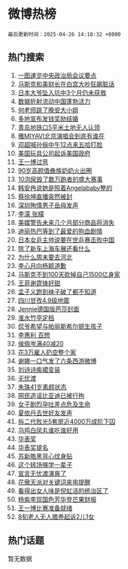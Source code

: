 # 微博热榜

`最后更新时间：2025-04-26 14:18:32 +0800`

## 热门搜索

1. [一图速览中央政治局会议要点](https://m.weibo.cn/search?containerid=100103type%3D1%26t%3D10%26q%3D%23%E4%B8%80%E5%9B%BE%E9%80%9F%E8%A7%88%E4%B8%AD%E5%A4%AE%E6%94%BF%E6%B2%BB%E5%B1%80%E4%BC%9A%E8%AE%AE%E8%A6%81%E7%82%B9%23&stream_entry_id=51&isnewpage=1&extparam=seat%3D1%26c_type%3D51%26q%3D%2523%25E4%25B8%2580%25E5%259B%25BE%25E9%2580%259F%25E8%25A7%2588%25E4%25B8%25AD%25E5%25A4%25AE%25E6%2594%25BF%25E6%25B2%25BB%25E5%25B1%2580%25E4%25BC%259A%25E8%25AE%25AE%25E8%25A6%2581%25E7%2582%25B9%2523%26cate%3D10103%26filter_type%3Drealtimehot%26pos%3D0%26dgr%3D0%26stream_entry_id%3D51%26display_time%3D1745648311%26pre_seqid%3D17456483113540412951201)
1. [马斯克和美财长在白宫大吵狂飙脏话](https://m.weibo.cn/search?containerid=100103type%3D1%26t%3D10%26q%3D%23%E9%A9%AC%E6%96%AF%E5%85%8B%E5%92%8C%E7%BE%8E%E8%B4%A2%E9%95%BF%E5%9C%A8%E7%99%BD%E5%AE%AB%E5%A4%A7%E5%90%B5%E7%8B%82%E9%A3%99%E8%84%8F%E8%AF%9D%23&stream_entry_id=31&isnewpage=1&extparam=seat%3D1%26c_type%3D31%26cate%3D5001%26flag%3D1%26pos%3D0%26stream_entry_id%3D31%26lcate%3D5001%26filter_type%3Drealtimehot%26band_rank%3D1%26q%3D%2523%25E9%25A9%25AC%25E6%2596%25AF%25E5%2585%258B%25E5%2592%258C%25E7%25BE%258E%25E8%25B4%25A2%25E9%2595%25BF%25E5%259C%25A8%25E7%2599%25BD%25E5%25AE%25AB%25E5%25A4%25A7%25E5%2590%25B5%25E7%258B%2582%25E9%25A3%2599%25E8%2584%258F%25E8%25AF%259D%2523%26dgr%3D0%26realpos%3D1%26display_time%3D1745648311%26pre_seqid%3D17456483113540412951201)
1. [日本大爷坠入坑中3个月仍未获救](https://m.weibo.cn/search?containerid=100103type%3D1%26t%3D10%26q%3D%23%E6%97%A5%E6%9C%AC%E5%A4%A7%E7%88%B7%E5%9D%A0%E5%85%A5%E5%9D%91%E4%B8%AD3%E4%B8%AA%E6%9C%88%E4%BB%8D%E6%9C%AA%E8%8E%B7%E6%95%91%23&stream_entry_id=31&isnewpage=1&extparam=seat%3D1%26c_type%3D31%26cate%3D5001%26flag%3D0%26pos%3D1%26stream_entry_id%3D31%26lcate%3D5001%26filter_type%3Drealtimehot%26band_rank%3D2%26q%3D%2523%25E6%2597%25A5%25E6%259C%25AC%25E5%25A4%25A7%25E7%2588%25B7%25E5%259D%25A0%25E5%2585%25A5%25E5%259D%2591%25E4%25B8%25AD3%25E4%25B8%25AA%25E6%259C%2588%25E4%25BB%258D%25E6%259C%25AA%25E8%258E%25B7%25E6%2595%2591%2523%26dgr%3D0%26realpos%3D2%26display_time%3D1745648311%26pre_seqid%3D17456483113540412951201)
1. [数据折射流动中国蓬勃活力](https://m.weibo.cn/search?containerid=100103type%3D1%26t%3D10%26q%3D%23%E6%95%B0%E6%8D%AE%E6%8A%98%E5%B0%84%E6%B5%81%E5%8A%A8%E4%B8%AD%E5%9B%BD%E8%93%AC%E5%8B%83%E6%B4%BB%E5%8A%9B%23&stream_entry_id=31&isnewpage=1&extparam=seat%3D1%26c_type%3D31%26cate%3D5001%26flag%3D0%26pos%3D2%26stream_entry_id%3D31%26lcate%3D5001%26filter_type%3Drealtimehot%26band_rank%3D3%26q%3D%2523%25E6%2595%25B0%25E6%258D%25AE%25E6%258A%2598%25E5%25B0%2584%25E6%25B5%2581%25E5%258A%25A8%25E4%25B8%25AD%25E5%259B%25BD%25E8%2593%25AC%25E5%258B%2583%25E6%25B4%25BB%25E5%258A%259B%2523%26dgr%3D0%26realpos%3D3%26display_time%3D1745648311%26pre_seqid%3D17456483113540412951201)
1. [何老师跳了晚安大小姐](https://m.weibo.cn/search?containerid=100103type%3D1%26t%3D10%26q%3D%E4%BD%95%E8%80%81%E5%B8%88%E8%B7%B3%E4%BA%86%E6%99%9A%E5%AE%89%E5%A4%A7%E5%B0%8F%E5%A7%90&stream_entry_id=31&isnewpage=1&extparam=seat%3D1%26c_type%3D31%26cate%3D5001%26flag%3D1%26pos%3D3%26stream_entry_id%3D31%26lcate%3D5001%26filter_type%3Drealtimehot%26band_rank%3D4%26q%3D%25E4%25BD%2595%25E8%2580%2581%25E5%25B8%2588%25E8%25B7%25B3%25E4%25BA%2586%25E6%2599%259A%25E5%25AE%2589%25E5%25A4%25A7%25E5%25B0%258F%25E5%25A7%2590%26dgr%3D0%26realpos%3D4%26display_time%3D1745648311%26pre_seqid%3D17456483113540412951201)
1. [多地宣布发钱奖励结婚](https://m.weibo.cn/search?containerid=100103type%3D1%26t%3D10%26q%3D%23%E5%A4%9A%E5%9C%B0%E5%AE%A3%E5%B8%83%E5%8F%91%E9%92%B1%E5%A5%96%E5%8A%B1%E7%BB%93%E5%A9%9A%23&stream_entry_id=31&isnewpage=1&extparam=seat%3D1%26c_type%3D31%26cate%3D5001%26flag%3D0%26pos%3D4%26stream_entry_id%3D31%26lcate%3D5001%26filter_type%3Drealtimehot%26band_rank%3D5%26q%3D%2523%25E5%25A4%259A%25E5%259C%25B0%25E5%25AE%25A3%25E5%25B8%2583%25E5%258F%2591%25E9%2592%25B1%25E5%25A5%2596%25E5%258A%25B1%25E7%25BB%2593%25E5%25A9%259A%2523%26dgr%3D0%26realpos%3D5%26display_time%3D1745648311%26pre_seqid%3D17456483113540412951201)
1. [青岛地铁口5平米土地无人认领](https://m.weibo.cn/search?containerid=100103type%3D1%26t%3D10%26q%3D%23%E9%9D%92%E5%B2%9B%E5%9C%B0%E9%93%81%E5%8F%A35%E5%B9%B3%E7%B1%B3%E5%9C%9F%E5%9C%B0%E6%97%A0%E4%BA%BA%E8%AE%A4%E9%A2%86%23&stream_entry_id=31&isnewpage=1&extparam=seat%3D1%26c_type%3D31%26cate%3D5001%26flag%3D1%26pos%3D5%26stream_entry_id%3D31%26lcate%3D5001%26filter_type%3Drealtimehot%26band_rank%3D6%26q%3D%2523%25E9%259D%2592%25E5%25B2%259B%25E5%259C%25B0%25E9%2593%2581%25E5%258F%25A35%25E5%25B9%25B3%25E7%25B1%25B3%25E5%259C%259F%25E5%259C%25B0%25E6%2597%25A0%25E4%25BA%25BA%25E8%25AE%25A4%25E9%25A2%2586%2523%26dgr%3D0%26realpos%3D6%26display_time%3D1745648311%26pre_seqid%3D17456483113540412951201)
1. [雅MIYAVI北京演唱会到底有谁在](https://m.weibo.cn/search?containerid=100103type%3D1%26t%3D10%26q%3D%23%E9%9B%85MIYAVI%E5%8C%97%E4%BA%AC%E6%BC%94%E5%94%B1%E4%BC%9A%E5%88%B0%E5%BA%95%E6%9C%89%E8%B0%81%E5%9C%A8%23&stream_entry_id=31&isnewpage=1&extparam=seat%3D1%26c_type%3D31%26cate%3D5001%26pos%3D6%26stream_entry_id%3D31%26lcate%3D5001%26is_ad_pos%3D1%26filter_type%3Drealtimehot%26band_rank%3D7%26q%3D%2523%25E9%259B%2585MIYAVI%25E5%258C%2597%25E4%25BA%25AC%25E6%25BC%2594%25E5%2594%25B1%25E4%25BC%259A%25E5%2588%25B0%25E5%25BA%2595%25E6%259C%2589%25E8%25B0%2581%25E5%259C%25A8%2523%26dgr%3D0%26adid%3D284269%26display_time%3D1745648311%26pre_seqid%3D17456483113540412951201)
1. [邓超喊孙俪中午12点来五哈打脸](https://m.weibo.cn/search?containerid=100103type%3D1%26t%3D10%26q%3D%23%E9%82%93%E8%B6%85%E5%96%8A%E5%AD%99%E4%BF%AA%E4%B8%AD%E5%8D%8812%E7%82%B9%E6%9D%A5%E4%BA%94%E5%93%88%E6%89%93%E8%84%B8%23&stream_entry_id=31&isnewpage=1&extparam=seat%3D1%26c_type%3D31%26cate%3D5001%26flag%3D1%26pos%3D7%26stream_entry_id%3D31%26lcate%3D5001%26filter_type%3Drealtimehot%26band_rank%3D7%26q%3D%2523%25E9%2582%2593%25E8%25B6%2585%25E5%2596%258A%25E5%25AD%2599%25E4%25BF%25AA%25E4%25B8%25AD%25E5%258D%258812%25E7%2582%25B9%25E6%259D%25A5%25E4%25BA%2594%25E5%2593%2588%25E6%2589%2593%25E8%2584%25B8%2523%26dgr%3D0%26realpos%3D7%26display_time%3D1745648311%26pre_seqid%3D17456483113540412951201)
1. [美国玩具公司起诉美国政府](https://m.weibo.cn/search?containerid=100103type%3D1%26t%3D10%26q%3D%23%E7%BE%8E%E5%9B%BD%E7%8E%A9%E5%85%B7%E5%85%AC%E5%8F%B8%E8%B5%B7%E8%AF%89%E7%BE%8E%E5%9B%BD%E6%94%BF%E5%BA%9C%23&stream_entry_id=31&isnewpage=1&extparam=seat%3D1%26c_type%3D31%26cate%3D5001%26flag%3D1%26pos%3D8%26stream_entry_id%3D31%26lcate%3D5001%26filter_type%3Drealtimehot%26band_rank%3D8%26q%3D%2523%25E7%25BE%258E%25E5%259B%25BD%25E7%258E%25A9%25E5%2585%25B7%25E5%2585%25AC%25E5%258F%25B8%25E8%25B5%25B7%25E8%25AF%2589%25E7%25BE%258E%25E5%259B%25BD%25E6%2594%25BF%25E5%25BA%259C%2523%26dgr%3D0%26realpos%3D8%26display_time%3D1745648311%26pre_seqid%3D17456483113540412951201)
1. [王一博过弯](https://m.weibo.cn/search?containerid=100103type%3D1%26t%3D10%26q%3D%23%E7%8E%8B%E4%B8%80%E5%8D%9A%E8%BF%87%E5%BC%AF%23&stream_entry_id=31&isnewpage=1&extparam=seat%3D1%26c_type%3D31%26cate%3D5001%26flag%3D16%26pos%3D9%26stream_entry_id%3D31%26lcate%3D5001%26filter_type%3Drealtimehot%26band_rank%3D9%26q%3D%2523%25E7%258E%258B%25E4%25B8%2580%25E5%258D%259A%25E8%25BF%2587%25E5%25BC%25AF%2523%26dgr%3D0%26realpos%3D9%26display_time%3D1745648311%26pre_seqid%3D17456483113540412951201)
1. [90岁高颜值彝族奶奶火出圈](https://m.weibo.cn/search?containerid=100103type%3D1%26t%3D10%26q%3D%2390%E5%B2%81%E9%AB%98%E9%A2%9C%E5%80%BC%E5%BD%9D%E6%97%8F%E5%A5%B6%E5%A5%B6%E7%81%AB%E5%87%BA%E5%9C%88%23&stream_entry_id=31&isnewpage=1&extparam=seat%3D1%26c_type%3D31%26cate%3D5001%26flag%3D0%26pos%3D10%26stream_entry_id%3D31%26lcate%3D5001%26filter_type%3Drealtimehot%26band_rank%3D10%26q%3D%252390%25E5%25B2%2581%25E9%25AB%2598%25E9%25A2%259C%25E5%2580%25BC%25E5%25BD%259D%25E6%2597%258F%25E5%25A5%25B6%25E5%25A5%25B6%25E7%2581%25AB%25E5%2587%25BA%25E5%259C%2588%2523%26dgr%3D0%26realpos%3D10%26display_time%3D1745648311%26pre_seqid%3D17456483113540412951201)
1. [10泡尿毁了数万跑者的盛大赛事](https://m.weibo.cn/search?containerid=100103type%3D1%26t%3D10%26q%3D%2310%E6%B3%A1%E5%B0%BF%E6%AF%81%E4%BA%86%E6%95%B0%E4%B8%87%E8%B7%91%E8%80%85%E7%9A%84%E7%9B%9B%E5%A4%A7%E8%B5%9B%E4%BA%8B%23&stream_entry_id=31&isnewpage=1&extparam=seat%3D1%26c_type%3D31%26cate%3D5001%26flag%3D2%26pos%3D11%26stream_entry_id%3D31%26lcate%3D5001%26filter_type%3Drealtimehot%26band_rank%3D11%26q%3D%252310%25E6%25B3%25A1%25E5%25B0%25BF%25E6%25AF%2581%25E4%25BA%2586%25E6%2595%25B0%25E4%25B8%2587%25E8%25B7%2591%25E8%2580%2585%25E7%259A%2584%25E7%259B%259B%25E5%25A4%25A7%25E8%25B5%259B%25E4%25BA%258B%2523%26dgr%3D0%26realpos%3D11%26display_time%3D1745648311%26pre_seqid%3D17456483113540412951201)
1. [韩安冉说她是照着Angelababy整的](https://m.weibo.cn/search?containerid=100103type%3D1%26t%3D10%26q%3D%23%E9%9F%A9%E5%AE%89%E5%86%89%E8%AF%B4%E5%A5%B9%E6%98%AF%E7%85%A7%E7%9D%80Angelababy%E6%95%B4%E7%9A%84%23&stream_entry_id=31&isnewpage=1&extparam=seat%3D1%26c_type%3D31%26cate%3D5001%26flag%3D2%26pos%3D12%26stream_entry_id%3D31%26lcate%3D5001%26filter_type%3Drealtimehot%26band_rank%3D12%26q%3D%2523%25E9%259F%25A9%25E5%25AE%2589%25E5%2586%2589%25E8%25AF%25B4%25E5%25A5%25B9%25E6%2598%25AF%25E7%2585%25A7%25E7%259D%2580Angelababy%25E6%2595%25B4%25E7%259A%2584%2523%26dgr%3D0%26realpos%3D12%26display_time%3D1745648311%26pre_seqid%3D17456483113540412951201)
1. [蔡徐坤直播突然被封](https://m.weibo.cn/search?containerid=100103type%3D1%26t%3D10%26q%3D%23%E8%94%A1%E5%BE%90%E5%9D%A4%E7%9B%B4%E6%92%AD%E7%AA%81%E7%84%B6%E8%A2%AB%E5%B0%81%23&stream_entry_id=31&isnewpage=1&extparam=seat%3D1%26c_type%3D31%26cate%3D5001%26flag%3D0%26pos%3D13%26stream_entry_id%3D31%26lcate%3D5001%26filter_type%3Drealtimehot%26band_rank%3D13%26q%3D%2523%25E8%2594%25A1%25E5%25BE%2590%25E5%259D%25A4%25E7%259B%25B4%25E6%2592%25AD%25E7%25AA%2581%25E7%2584%25B6%25E8%25A2%25AB%25E5%25B0%2581%2523%26dgr%3D0%26realpos%3D13%26display_time%3D1745648311%26pre_seqid%3D17456483113540412951201)
1. [深圳殉情男子岳母发声](https://m.weibo.cn/search?containerid=100103type%3D1%26t%3D10%26q%3D%23%E6%B7%B1%E5%9C%B3%E6%AE%89%E6%83%85%E7%94%B7%E5%AD%90%E5%B2%B3%E6%AF%8D%E5%8F%91%E5%A3%B0%23&stream_entry_id=31&isnewpage=1&extparam=seat%3D1%26c_type%3D31%26cate%3D5001%26flag%3D0%26pos%3D14%26stream_entry_id%3D31%26lcate%3D5001%26filter_type%3Drealtimehot%26band_rank%3D14%26q%3D%2523%25E6%25B7%25B1%25E5%259C%25B3%25E6%25AE%2589%25E6%2583%2585%25E7%2594%25B7%25E5%25AD%2590%25E5%25B2%25B3%25E6%25AF%258D%25E5%258F%2591%25E5%25A3%25B0%2523%26dgr%3D0%26realpos%3D14%26display_time%3D1745648311%26pre_seqid%3D17456483113540412951201)
1. [李濛 张檬](https://m.weibo.cn/search?containerid=100103type%3D1%26t%3D10%26q%3D%E6%9D%8E%E6%BF%9B+%E5%BC%A0%E6%AA%AC&stream_entry_id=31&isnewpage=1&extparam=seat%3D1%26c_type%3D31%26cate%3D5001%26flag%3D2%26pos%3D15%26stream_entry_id%3D31%26lcate%3D5001%26filter_type%3Drealtimehot%26band_rank%3D15%26q%3D%25E6%259D%258E%25E6%25BF%259B%2520%25E5%25BC%25A0%25E6%25AA%25AC%26dgr%3D0%26realpos%3D15%26display_time%3D1745648311%26pre_seqid%3D17456483113540412951201)
1. [美媒警告未来几个月部分商品将消失](https://m.weibo.cn/search?containerid=100103type%3D1%26t%3D10%26q%3D%23%E7%BE%8E%E5%AA%92%E8%AD%A6%E5%91%8A%E6%9C%AA%E6%9D%A5%E5%87%A0%E4%B8%AA%E6%9C%88%E9%83%A8%E5%88%86%E5%95%86%E5%93%81%E5%B0%86%E6%B6%88%E5%A4%B1%23&stream_entry_id=31&isnewpage=1&extparam=seat%3D1%26c_type%3D31%26cate%3D5001%26flag%3D0%26pos%3D16%26stream_entry_id%3D31%26lcate%3D5001%26filter_type%3Drealtimehot%26band_rank%3D16%26q%3D%2523%25E7%25BE%258E%25E5%25AA%2592%25E8%25AD%25A6%25E5%2591%258A%25E6%259C%25AA%25E6%259D%25A5%25E5%2587%25A0%25E4%25B8%25AA%25E6%259C%2588%25E9%2583%25A8%25E5%2588%2586%25E5%2595%2586%25E5%2593%2581%25E5%25B0%2586%25E6%25B6%2588%25E5%25A4%25B1%2523%26dgr%3D0%26realpos%3D16%26display_time%3D1745648311%26pre_seqid%3D17456483113540412951201)
1. [迪丽热巴等到了最爱的狗血剧情](https://m.weibo.cn/search?containerid=100103type%3D1%26t%3D10%26q%3D%E8%BF%AA%E4%B8%BD%E7%83%AD%E5%B7%B4%E7%AD%89%E5%88%B0%E4%BA%86%E6%9C%80%E7%88%B1%E7%9A%84%E7%8B%97%E8%A1%80%E5%89%A7%E6%83%85&stream_entry_id=31&isnewpage=1&extparam=seat%3D1%26c_type%3D31%26cate%3D5001%26flag%3D1%26pos%3D17%26stream_entry_id%3D31%26lcate%3D5001%26filter_type%3Drealtimehot%26band_rank%3D17%26q%3D%25E8%25BF%25AA%25E4%25B8%25BD%25E7%2583%25AD%25E5%25B7%25B4%25E7%25AD%2589%25E5%2588%25B0%25E4%25BA%2586%25E6%259C%2580%25E7%2588%25B1%25E7%259A%2584%25E7%258B%2597%25E8%25A1%2580%25E5%2589%25A7%25E6%2583%2585%26dgr%3D0%26realpos%3D17%26display_time%3D1745648311%26pre_seqid%3D17456483113540412951201)
1. [日本女乒主帅说要在世乒赛击败中国](https://m.weibo.cn/search?containerid=100103type%3D1%26t%3D10%26q%3D%23%E6%97%A5%E6%9C%AC%E5%A5%B3%E4%B9%92%E4%B8%BB%E5%B8%85%E8%AF%B4%E8%A6%81%E5%9C%A8%E4%B8%96%E4%B9%92%E8%B5%9B%E5%87%BB%E8%B4%A5%E4%B8%AD%E5%9B%BD%23&stream_entry_id=31&isnewpage=1&extparam=seat%3D1%26c_type%3D31%26cate%3D5001%26flag%3D1%26pos%3D18%26stream_entry_id%3D31%26lcate%3D5001%26filter_type%3Drealtimehot%26band_rank%3D18%26q%3D%2523%25E6%2597%25A5%25E6%259C%25AC%25E5%25A5%25B3%25E4%25B9%2592%25E4%25B8%25BB%25E5%25B8%2585%25E8%25AF%25B4%25E8%25A6%2581%25E5%259C%25A8%25E4%25B8%2596%25E4%25B9%2592%25E8%25B5%259B%25E5%2587%25BB%25E8%25B4%25A5%25E4%25B8%25AD%25E5%259B%25BD%2523%26dgr%3D0%26realpos%3D18%26display_time%3D1745648311%26pre_seqid%3D17456483113540412951201)
1. [除了新车上海车展还看什么](https://m.weibo.cn/search?containerid=100103type%3D1%26t%3D10%26q%3D%23%E9%99%A4%E4%BA%86%E6%96%B0%E8%BD%A6%E4%B8%8A%E6%B5%B7%E8%BD%A6%E5%B1%95%E8%BF%98%E7%9C%8B%E4%BB%80%E4%B9%88%23&stream_entry_id=31&isnewpage=1&extparam=seat%3D1%26c_type%3D31%26cate%3D5001%26flag%3D1%26pos%3D19%26stream_entry_id%3D31%26lcate%3D5001%26filter_type%3Drealtimehot%26is_ai_ask%3D1%26band_rank%3D19%26q%3D%2523%25E9%2599%25A4%25E4%25BA%2586%25E6%2596%25B0%25E8%25BD%25A6%25E4%25B8%258A%25E6%25B5%25B7%25E8%25BD%25A6%25E5%25B1%2595%25E8%25BF%2598%25E7%259C%258B%25E4%25BB%2580%25E4%25B9%2588%2523%26dgr%3D0%26realpos%3D19%26display_time%3D1745648311%26pre_seqid%3D17456483113540412951201)
1. [为什么周末要去河北](https://m.weibo.cn/search?containerid=100103type%3D1%26t%3D10%26q%3D%23%E4%B8%BA%E4%BB%80%E4%B9%88%E5%91%A8%E6%9C%AB%E8%A6%81%E5%8E%BB%E6%B2%B3%E5%8C%97%23&stream_entry_id=31&isnewpage=1&extparam=seat%3D1%26c_type%3D31%26cate%3D5001%26flag%3D1%26pos%3D20%26stream_entry_id%3D31%26lcate%3D5001%26filter_type%3Drealtimehot%26is_ai_ask%3D1%26band_rank%3D20%26q%3D%2523%25E4%25B8%25BA%25E4%25BB%2580%25E4%25B9%2588%25E5%2591%25A8%25E6%259C%25AB%25E8%25A6%2581%25E5%258E%25BB%25E6%25B2%25B3%25E5%258C%2597%2523%26dgr%3D0%26realpos%3D20%26display_time%3D1745648311%26pre_seqid%3D17456483113540412951201)
1. [李心月向杨颖道歉](https://m.weibo.cn/search?containerid=100103type%3D1%26t%3D10%26q%3D%23%E6%9D%8E%E5%BF%83%E6%9C%88%E5%90%91%E6%9D%A8%E9%A2%96%E9%81%93%E6%AD%89%23&stream_entry_id=31&isnewpage=1&extparam=seat%3D1%26c_type%3D31%26cate%3D5001%26flag%3D1%26pos%3D21%26stream_entry_id%3D31%26lcate%3D5001%26filter_type%3Drealtimehot%26band_rank%3D21%26q%3D%2523%25E6%259D%258E%25E5%25BF%2583%25E6%259C%2588%25E5%2590%2591%25E6%259D%25A8%25E9%25A2%2596%25E9%2581%2593%25E6%25AD%2589%2523%26dgr%3D0%26realpos%3D21%26display_time%3D1745648311%26pre_seqid%3D17456483113540412951201)
1. [马斯克不到100天砍掉自己1500亿身家](https://m.weibo.cn/search?containerid=100103type%3D1%26t%3D10%26q%3D%23%E9%A9%AC%E6%96%AF%E5%85%8B%E4%B8%8D%E5%88%B0100%E5%A4%A9%E7%A0%8D%E6%8E%89%E8%87%AA%E5%B7%B11500%E4%BA%BF%E8%BA%AB%E5%AE%B6%23&stream_entry_id=31&isnewpage=1&extparam=seat%3D1%26c_type%3D31%26cate%3D5001%26flag%3D1%26pos%3D22%26stream_entry_id%3D31%26lcate%3D5001%26filter_type%3Drealtimehot%26band_rank%3D22%26q%3D%2523%25E9%25A9%25AC%25E6%2596%25AF%25E5%2585%258B%25E4%25B8%258D%25E5%2588%25B0100%25E5%25A4%25A9%25E7%25A0%258D%25E6%258E%2589%25E8%2587%25AA%25E5%25B7%25B11500%25E4%25BA%25BF%25E8%25BA%25AB%25E5%25AE%25B6%2523%26dgr%3D0%26realpos%3D22%26display_time%3D1745648311%26pre_seqid%3D17456483113540412951201)
1. [王菲谢霆锋好甜](https://m.weibo.cn/search?containerid=100103type%3D1%26t%3D10%26q%3D%23%E7%8E%8B%E8%8F%B2%E8%B0%A2%E9%9C%86%E9%94%8B%E5%A5%BD%E7%94%9C%23&stream_entry_id=31&isnewpage=1&extparam=seat%3D1%26c_type%3D31%26cate%3D5001%26flag%3D0%26pos%3D23%26stream_entry_id%3D31%26lcate%3D5001%26filter_type%3Drealtimehot%26band_rank%3D23%26q%3D%2523%25E7%258E%258B%25E8%258F%25B2%25E8%25B0%25A2%25E9%259C%2586%25E9%2594%258B%25E5%25A5%25BD%25E7%2594%259C%2523%26dgr%3D0%26realpos%3D23%26display_time%3D1745648311%26pre_seqid%3D17456483113540412951201)
1. [孟子义跑到袜子破了都不知道](https://m.weibo.cn/search?containerid=100103type%3D1%26t%3D10%26q%3D%E5%AD%9F%E5%AD%90%E4%B9%89%E8%B7%91%E5%88%B0%E8%A2%9C%E5%AD%90%E7%A0%B4%E4%BA%86%E9%83%BD%E4%B8%8D%E7%9F%A5%E9%81%93&stream_entry_id=31&isnewpage=1&extparam=seat%3D1%26c_type%3D31%26cate%3D5001%26flag%3D0%26pos%3D24%26stream_entry_id%3D31%26lcate%3D5001%26filter_type%3Drealtimehot%26band_rank%3D24%26q%3D%25E5%25AD%259F%25E5%25AD%2590%25E4%25B9%2589%25E8%25B7%2591%25E5%2588%25B0%25E8%25A2%259C%25E5%25AD%2590%25E7%25A0%25B4%25E4%25BA%2586%25E9%2583%25BD%25E4%25B8%258D%25E7%259F%25A5%25E9%2581%2593%26dgr%3D0%26realpos%3D24%26display_time%3D1745648311%26pre_seqid%3D17456483113540412951201)
1. [四川甘孜4.9级地震](https://m.weibo.cn/search?containerid=100103type%3D1%26t%3D10%26q%3D%23%E5%9B%9B%E5%B7%9D%E7%94%98%E5%AD%9C4.9%E7%BA%A7%E5%9C%B0%E9%9C%87%23&stream_entry_id=31&isnewpage=1&extparam=seat%3D1%26c_type%3D31%26cate%3D5001%26flag%3D1%26pos%3D25%26stream_entry_id%3D31%26lcate%3D5001%26filter_type%3Drealtimehot%26band_rank%3D25%26q%3D%2523%25E5%259B%259B%25E5%25B7%259D%25E7%2594%2598%25E5%25AD%259C4.9%25E7%25BA%25A7%25E5%259C%25B0%25E9%259C%2587%2523%26dgr%3D0%26realpos%3D25%26display_time%3D1745648311%26pre_seqid%3D17456483113540412951201)
1. [Jennie德国版芭莎封面](https://m.weibo.cn/search?containerid=100103type%3D1%26t%3D10%26q%3DJennie%E5%BE%B7%E5%9B%BD%E7%89%88%E8%8A%AD%E8%8E%8E%E5%B0%81%E9%9D%A2&stream_entry_id=31&isnewpage=1&extparam=seat%3D1%26c_type%3D31%26cate%3D5001%26flag%3D0%26pos%3D26%26stream_entry_id%3D31%26lcate%3D5001%26filter_type%3Drealtimehot%26band_rank%3D26%26q%3DJennie%25E5%25BE%25B7%25E5%259B%25BD%25E7%2589%2588%25E8%258A%25AD%25E8%258E%258E%25E5%25B0%2581%25E9%259D%25A2%26dgr%3D0%26realpos%3D26%26display_time%3D1745648311%26pre_seqid%3D17456483113540412951201)
1. [淮水竹亭定档](https://m.weibo.cn/search?containerid=100103type%3D1%26t%3D10%26q%3D%E6%B7%AE%E6%B0%B4%E7%AB%B9%E4%BA%AD%E5%AE%9A%E6%A1%A3&stream_entry_id=31&isnewpage=1&extparam=seat%3D1%26c_type%3D31%26cate%3D5001%26flag%3D0%26pos%3D27%26stream_entry_id%3D31%26lcate%3D5001%26filter_type%3Drealtimehot%26band_rank%3D27%26q%3D%25E6%25B7%25AE%25E6%25B0%25B4%25E7%25AB%25B9%25E4%25BA%25AD%25E5%25AE%259A%25E6%25A1%25A3%26dgr%3D0%26realpos%3D27%26display_time%3D1745648311%26pre_seqid%3D17456483113540412951201)
1. [侃爷希望与帕丽斯希尔顿生孩子](https://m.weibo.cn/search?containerid=100103type%3D1%26t%3D10%26q%3D%23%E4%BE%83%E7%88%B7%E5%B8%8C%E6%9C%9B%E4%B8%8E%E5%B8%95%E4%B8%BD%E6%96%AF%E5%B8%8C%E5%B0%94%E9%A1%BF%E7%94%9F%E5%AD%A9%E5%AD%90%23&stream_entry_id=31&isnewpage=1&extparam=seat%3D1%26c_type%3D31%26cate%3D5001%26flag%3D0%26pos%3D28%26stream_entry_id%3D31%26lcate%3D5001%26filter_type%3Drealtimehot%26band_rank%3D28%26q%3D%2523%25E4%25BE%2583%25E7%2588%25B7%25E5%25B8%258C%25E6%259C%259B%25E4%25B8%258E%25E5%25B8%2595%25E4%25B8%25BD%25E6%2596%25AF%25E5%25B8%258C%25E5%25B0%2594%25E9%25A1%25BF%25E7%2594%259F%25E5%25AD%25A9%25E5%25AD%2590%2523%26dgr%3D0%26realpos%3D28%26display_time%3D1745648311%26pre_seqid%3D17456483113540412951201)
1. [李惠利 百想](https://m.weibo.cn/search?containerid=100103type%3D1%26t%3D10%26q%3D%E6%9D%8E%E6%83%A0%E5%88%A9+%E7%99%BE%E6%83%B3&stream_entry_id=31&isnewpage=1&extparam=seat%3D1%26c_type%3D31%26cate%3D5001%26flag%3D1%26pos%3D29%26stream_entry_id%3D31%26lcate%3D5001%26filter_type%3Drealtimehot%26band_rank%3D29%26q%3D%25E6%259D%258E%25E6%2583%25A0%25E5%2588%25A9%2520%25E7%2599%25BE%25E6%2583%25B3%26dgr%3D0%26realpos%3D29%26display_time%3D1745648311%26pre_seqid%3D17456483113540412951201)
1. [侯佩岑满40减20](https://m.weibo.cn/search?containerid=100103type%3D1%26t%3D10%26q%3D%E4%BE%AF%E4%BD%A9%E5%B2%91%E6%BB%A140%E5%87%8F20&stream_entry_id=31&isnewpage=1&extparam=seat%3D1%26c_type%3D31%26cate%3D5001%26flag%3D1%26pos%3D30%26stream_entry_id%3D31%26lcate%3D5001%26filter_type%3Drealtimehot%26band_rank%3D30%26q%3D%25E4%25BE%25AF%25E4%25BD%25A9%25E5%25B2%2591%25E6%25BB%25A140%25E5%2587%258F20%26dgr%3D0%26realpos%3D30%26display_time%3D1745648311%26pre_seqid%3D17456483113540412951201)
1. [花3万雇人扔空整个家](https://m.weibo.cn/search?containerid=100103type%3D1%26t%3D10%26q%3D%E8%8A%B13%E4%B8%87%E9%9B%87%E4%BA%BA%E6%89%94%E7%A9%BA%E6%95%B4%E4%B8%AA%E5%AE%B6&stream_entry_id=31&isnewpage=1&extparam=seat%3D1%26c_type%3D31%26cate%3D5001%26flag%3D1%26pos%3D31%26stream_entry_id%3D31%26lcate%3D5001%26filter_type%3Drealtimehot%26band_rank%3D31%26q%3D%25E8%258A%25B13%25E4%25B8%2587%25E9%259B%2587%25E4%25BA%25BA%25E6%2589%2594%25E7%25A9%25BA%25E6%2595%25B4%25E4%25B8%25AA%25E5%25AE%25B6%26dgr%3D0%26realpos%3D31%26display_time%3D1745648311%26pre_seqid%3D17456483113540412951201)
1. [谢娜一口气发了六条西游微博](https://m.weibo.cn/search?containerid=100103type%3D1%26t%3D10%26q%3D%E8%B0%A2%E5%A8%9C%E4%B8%80%E5%8F%A3%E6%B0%94%E5%8F%91%E4%BA%86%E5%85%AD%E6%9D%A1%E8%A5%BF%E6%B8%B8%E5%BE%AE%E5%8D%9A&stream_entry_id=31&isnewpage=1&extparam=seat%3D1%26c_type%3D31%26cate%3D5001%26flag%3D1%26pos%3D32%26stream_entry_id%3D31%26lcate%3D5001%26filter_type%3Drealtimehot%26band_rank%3D32%26q%3D%25E8%25B0%25A2%25E5%25A8%259C%25E4%25B8%2580%25E5%258F%25A3%25E6%25B0%2594%25E5%258F%2591%25E4%25BA%2586%25E5%2585%25AD%25E6%259D%25A1%25E8%25A5%25BF%25E6%25B8%25B8%25E5%25BE%25AE%25E5%258D%259A%26dgr%3D0%26realpos%3D32%26display_time%3D1745648311%26pre_seqid%3D17456483113540412951201)
1. [刘诗诗紫裙变装](https://m.weibo.cn/search?containerid=100103type%3D1%26t%3D10%26q%3D%23%E5%88%98%E8%AF%97%E8%AF%97%E7%B4%AB%E8%A3%99%E5%8F%98%E8%A3%85%23&stream_entry_id=31&isnewpage=1&extparam=seat%3D1%26c_type%3D31%26cate%3D5001%26flag%3D1%26pos%3D33%26stream_entry_id%3D31%26lcate%3D5001%26filter_type%3Drealtimehot%26band_rank%3D33%26q%3D%2523%25E5%2588%2598%25E8%25AF%2597%25E8%25AF%2597%25E7%25B4%25AB%25E8%25A3%2599%25E5%258F%2598%25E8%25A3%2585%2523%26dgr%3D0%26realpos%3D33%26display_time%3D1745648311%26pre_seqid%3D17456483113540412951201)
1. [无忧渡](https://m.weibo.cn/search?containerid=100103type%3D1%26t%3D10%26q%3D%E6%97%A0%E5%BF%A7%E6%B8%A1&stream_entry_id=31&isnewpage=1&extparam=seat%3D1%26c_type%3D31%26cate%3D5001%26flag%3D0%26pos%3D34%26stream_entry_id%3D31%26lcate%3D5001%26filter_type%3Drealtimehot%26band_rank%3D34%26q%3D%25E6%2597%25A0%25E5%25BF%25A7%25E6%25B8%25A1%26dgr%3D0%26realpos%3D34%26display_time%3D1745648311%26pre_seqid%3D17456483113540412951201)
1. [朱珠41岁素颜状态](https://m.weibo.cn/search?containerid=100103type%3D1%26t%3D10%26q%3D%23%E6%9C%B1%E7%8F%A041%E5%B2%81%E7%B4%A0%E9%A2%9C%E7%8A%B6%E6%80%81%23&stream_entry_id=31&isnewpage=1&extparam=seat%3D1%26c_type%3D31%26cate%3D5001%26flag%3D1%26pos%3D35%26stream_entry_id%3D31%26lcate%3D5001%26filter_type%3Drealtimehot%26band_rank%3D35%26q%3D%2523%25E6%259C%25B1%25E7%258F%25A041%25E5%25B2%2581%25E7%25B4%25A0%25E9%25A2%259C%25E7%258A%25B6%25E6%2580%2581%2523%26dgr%3D0%26realpos%3D35%26display_time%3D1745648311%26pre_seqid%3D17456483113540412951201)
1. [网民造谣比亚迪已被行拘](https://m.weibo.cn/search?containerid=100103type%3D1%26t%3D10%26q%3D%23%E7%BD%91%E6%B0%91%E9%80%A0%E8%B0%A3%E6%AF%94%E4%BA%9A%E8%BF%AA%E5%B7%B2%E8%A2%AB%E8%A1%8C%E6%8B%98%23&stream_entry_id=31&isnewpage=1&extparam=seat%3D1%26c_type%3D31%26cate%3D5001%26flag%3D1%26pos%3D36%26stream_entry_id%3D31%26lcate%3D5001%26filter_type%3Drealtimehot%26band_rank%3D36%26q%3D%2523%25E7%25BD%2591%25E6%25B0%2591%25E9%2580%25A0%25E8%25B0%25A3%25E6%25AF%2594%25E4%25BA%259A%25E8%25BF%25AA%25E5%25B7%25B2%25E8%25A2%25AB%25E8%25A1%258C%25E6%258B%2598%2523%26dgr%3D0%26realpos%3D36%26display_time%3D1745648311%26pre_seqid%3D17456483113540412951201)
1. [女子剧烈孕吐差点危及生命](https://m.weibo.cn/search?containerid=100103type%3D1%26t%3D10%26q%3D%23%E5%A5%B3%E5%AD%90%E5%89%A7%E7%83%88%E5%AD%95%E5%90%90%E5%B7%AE%E7%82%B9%E5%8D%B1%E5%8F%8A%E7%94%9F%E5%91%BD%23&stream_entry_id=31&isnewpage=1&extparam=seat%3D1%26c_type%3D31%26cate%3D5001%26flag%3D0%26pos%3D37%26stream_entry_id%3D31%26lcate%3D5001%26filter_type%3Drealtimehot%26band_rank%3D37%26q%3D%2523%25E5%25A5%25B3%25E5%25AD%2590%25E5%2589%25A7%25E7%2583%2588%25E5%25AD%2595%25E5%2590%2590%25E5%25B7%25AE%25E7%2582%25B9%25E5%258D%25B1%25E5%258F%258A%25E7%2594%259F%25E5%2591%25BD%2523%26dgr%3D0%26realpos%3D37%26display_time%3D1745648311%26pre_seqid%3D17456483113540412951201)
1. [夏依丹去世好友发声](https://m.weibo.cn/search?containerid=100103type%3D1%26t%3D10%26q%3D%23%E5%A4%8F%E4%BE%9D%E4%B8%B9%E5%8E%BB%E4%B8%96%E5%A5%BD%E5%8F%8B%E5%8F%91%E5%A3%B0%23&stream_entry_id=31&isnewpage=1&extparam=seat%3D1%26c_type%3D31%26cate%3D5001%26flag%3D1%26pos%3D38%26stream_entry_id%3D31%26lcate%3D5001%26filter_type%3Drealtimehot%26band_rank%3D38%26q%3D%2523%25E5%25A4%258F%25E4%25BE%259D%25E4%25B8%25B9%25E5%258E%25BB%25E4%25B8%2596%25E5%25A5%25BD%25E5%258F%258B%25E5%258F%2591%25E5%25A3%25B0%2523%26dgr%3D0%26realpos%3D38%26display_time%3D1745648311%26pre_seqid%3D17456483113540412951201)
1. [拆二代败光5套房近4000万成阶下囚](https://m.weibo.cn/search?containerid=100103type%3D1%26t%3D10%26q%3D%23%E6%8B%86%E4%BA%8C%E4%BB%A3%E8%B4%A5%E5%85%895%E5%A5%97%E6%88%BF%E8%BF%914000%E4%B8%87%E6%88%90%E9%98%B6%E4%B8%8B%E5%9B%9A%23&stream_entry_id=31&isnewpage=1&extparam=seat%3D1%26c_type%3D31%26cate%3D5001%26flag%3D0%26pos%3D39%26stream_entry_id%3D31%26lcate%3D5001%26filter_type%3Drealtimehot%26band_rank%3D39%26q%3D%2523%25E6%258B%2586%25E4%25BA%258C%25E4%25BB%25A3%25E8%25B4%25A5%25E5%2585%25895%25E5%25A5%2597%25E6%2588%25BF%25E8%25BF%25914000%25E4%25B8%2587%25E6%2588%2590%25E9%2598%25B6%25E4%25B8%258B%25E5%259B%259A%2523%26dgr%3D0%26realpos%3D39%26display_time%3D1745648311%26pre_seqid%3D17456483113540412951201)
1. [乌鸡白凤丸谁吃谁好用](https://m.weibo.cn/search?containerid=100103type%3D1%26t%3D10%26q%3D%23%E4%B9%8C%E9%B8%A1%E7%99%BD%E5%87%A4%E4%B8%B8%E8%B0%81%E5%90%83%E8%B0%81%E5%A5%BD%E7%94%A8%23&stream_entry_id=31&isnewpage=1&extparam=seat%3D1%26c_type%3D31%26cate%3D5001%26flag%3D0%26pos%3D40%26stream_entry_id%3D31%26lcate%3D5001%26filter_type%3Drealtimehot%26band_rank%3D40%26q%3D%2523%25E4%25B9%258C%25E9%25B8%25A1%25E7%2599%25BD%25E5%2587%25A4%25E4%25B8%25B8%25E8%25B0%2581%25E5%2590%2583%25E8%25B0%2581%25E5%25A5%25BD%25E7%2594%25A8%2523%26dgr%3D0%26realpos%3D40%26display_time%3D1745648311%26pre_seqid%3D17456483113540412951201)
1. [华表奖](https://m.weibo.cn/search?containerid=100103type%3D1%26t%3D10%26q%3D%E5%8D%8E%E8%A1%A8%E5%A5%96&stream_entry_id=31&isnewpage=1&extparam=seat%3D1%26c_type%3D31%26cate%3D5001%26flag%3D0%26pos%3D41%26stream_entry_id%3D31%26lcate%3D5001%26filter_type%3Drealtimehot%26band_rank%3D41%26q%3D%25E5%258D%258E%25E8%25A1%25A8%25E5%25A5%2596%26dgr%3D0%26realpos%3D41%26display_time%3D1745648311%26pre_seqid%3D17456483113540412951201)
1. [华表奖提名](https://m.weibo.cn/search?containerid=100103type%3D1%26t%3D10%26q%3D%E5%8D%8E%E8%A1%A8%E5%A5%96%E6%8F%90%E5%90%8D&stream_entry_id=31&isnewpage=1&extparam=seat%3D1%26c_type%3D31%26cate%3D5001%26flag%3D0%26pos%3D42%26stream_entry_id%3D31%26lcate%3D5001%26filter_type%3Drealtimehot%26band_rank%3D42%26q%3D%25E5%258D%258E%25E8%25A1%25A8%25E5%25A5%2596%25E6%258F%2590%25E5%2590%258D%26dgr%3D0%26realpos%3D42%26display_time%3D1745648311%26pre_seqid%3D17456483113540412951201)
1. [苏新皓黑背心纹身贴](https://m.weibo.cn/search?containerid=100103type%3D1%26t%3D10%26q%3D%23%E8%8B%8F%E6%96%B0%E7%9A%93%E9%BB%91%E8%83%8C%E5%BF%83%E7%BA%B9%E8%BA%AB%E8%B4%B4%23&stream_entry_id=31&isnewpage=1&extparam=seat%3D1%26c_type%3D31%26cate%3D5001%26flag%3D1%26pos%3D43%26stream_entry_id%3D31%26lcate%3D5001%26filter_type%3Drealtimehot%26band_rank%3D43%26q%3D%2523%25E8%258B%258F%25E6%2596%25B0%25E7%259A%2593%25E9%25BB%2591%25E8%2583%258C%25E5%25BF%2583%25E7%25BA%25B9%25E8%25BA%25AB%25E8%25B4%25B4%2523%26dgr%3D0%26realpos%3D43%26display_time%3D1745648311%26pre_seqid%3D17456483113540412951201)
1. [这个转场够学一辈子](https://m.weibo.cn/search?containerid=100103type%3D1%26t%3D10%26q%3D%E8%BF%99%E4%B8%AA%E8%BD%AC%E5%9C%BA%E5%A4%9F%E5%AD%A6%E4%B8%80%E8%BE%88%E5%AD%90&stream_entry_id=31&isnewpage=1&extparam=seat%3D1%26c_type%3D31%26cate%3D5001%26flag%3D1%26pos%3D44%26stream_entry_id%3D31%26lcate%3D5001%26filter_type%3Drealtimehot%26band_rank%3D44%26q%3D%25E8%25BF%2599%25E4%25B8%25AA%25E8%25BD%25AC%25E5%259C%25BA%25E5%25A4%259F%25E5%25AD%25A6%25E4%25B8%2580%25E8%25BE%2588%25E5%25AD%2590%26dgr%3D0%26realpos%3D44%26display_time%3D1745648311%26pre_seqid%3D17456483113540412951201)
1. [宣言无忧渡演爽了](https://m.weibo.cn/search?containerid=100103type%3D1%26t%3D10%26q%3D%E5%AE%A3%E8%A8%80%E6%97%A0%E5%BF%A7%E6%B8%A1%E6%BC%94%E7%88%BD%E4%BA%86&stream_entry_id=31&isnewpage=1&extparam=seat%3D1%26c_type%3D31%26cate%3D5001%26flag%3D1%26pos%3D45%26stream_entry_id%3D31%26lcate%3D5001%26filter_type%3Drealtimehot%26band_rank%3D45%26q%3D%25E5%25AE%25A3%25E8%25A8%2580%25E6%2597%25A0%25E5%25BF%25A7%25E6%25B8%25A1%25E6%25BC%2594%25E7%2588%25BD%25E4%25BA%2586%26dgr%3D0%26realpos%3D45%26display_time%3D1745648311%26pre_seqid%3D17456483113540412951201)
1. [花傲天派对关键词来电提醒](https://m.weibo.cn/search?containerid=100103type%3D1%26t%3D10%26q%3D%E8%8A%B1%E5%82%B2%E5%A4%A9%E6%B4%BE%E5%AF%B9%E5%85%B3%E9%94%AE%E8%AF%8D%E6%9D%A5%E7%94%B5%E6%8F%90%E9%86%92&stream_entry_id=31&isnewpage=1&extparam=seat%3D1%26c_type%3D31%26cate%3D5001%26flag%3D1%26pos%3D46%26stream_entry_id%3D31%26lcate%3D5001%26filter_type%3Drealtimehot%26band_rank%3D46%26q%3D%25E8%258A%25B1%25E5%2582%25B2%25E5%25A4%25A9%25E6%25B4%25BE%25E5%25AF%25B9%25E5%2585%25B3%25E9%2594%25AE%25E8%25AF%258D%25E6%259D%25A5%25E7%2594%25B5%25E6%258F%2590%25E9%2586%2592%26dgr%3D0%26realpos%3D46%26display_time%3D1745648311%26pre_seqid%3D17456483113540412951201)
1. [看得出女人味是倪虹洁的统治区了](https://m.weibo.cn/search?containerid=100103type%3D1%26t%3D10%26q%3D%E7%9C%8B%E5%BE%97%E5%87%BA%E5%A5%B3%E4%BA%BA%E5%91%B3%E6%98%AF%E5%80%AA%E8%99%B9%E6%B4%81%E7%9A%84%E7%BB%9F%E6%B2%BB%E5%8C%BA%E4%BA%86&stream_entry_id=31&isnewpage=1&extparam=seat%3D1%26c_type%3D31%26cate%3D5001%26flag%3D1%26pos%3D47%26stream_entry_id%3D31%26lcate%3D5001%26filter_type%3Drealtimehot%26band_rank%3D47%26q%3D%25E7%259C%258B%25E5%25BE%2597%25E5%2587%25BA%25E5%25A5%25B3%25E4%25BA%25BA%25E5%2591%25B3%25E6%2598%25AF%25E5%2580%25AA%25E8%2599%25B9%25E6%25B4%2581%25E7%259A%2584%25E7%25BB%259F%25E6%25B2%25BB%25E5%258C%25BA%25E4%25BA%2586%26dgr%3D0%26realpos%3D47%26display_time%3D1745648311%26pre_seqid%3D17456483113540412951201)
1. [杨紫李现国色芳华登芒果财报](https://m.weibo.cn/search?containerid=100103type%3D1%26t%3D10%26q%3D%23%E6%9D%A8%E7%B4%AB%E6%9D%8E%E7%8E%B0%E5%9B%BD%E8%89%B2%E8%8A%B3%E5%8D%8E%E7%99%BB%E8%8A%92%E6%9E%9C%E8%B4%A2%E6%8A%A5%23&stream_entry_id=31&isnewpage=1&extparam=seat%3D1%26c_type%3D31%26cate%3D5001%26flag%3D1%26pos%3D48%26stream_entry_id%3D31%26lcate%3D5001%26filter_type%3Drealtimehot%26band_rank%3D48%26q%3D%2523%25E6%259D%25A8%25E7%25B4%25AB%25E6%259D%258E%25E7%258E%25B0%25E5%259B%25BD%25E8%2589%25B2%25E8%258A%25B3%25E5%258D%258E%25E7%2599%25BB%25E8%258A%2592%25E6%259E%259C%25E8%25B4%25A2%25E6%258A%25A5%2523%26dgr%3D0%26realpos%3D48%26display_time%3D1745648311%26pre_seqid%3D17456483113540412951201)
1. [王一博比赛准备就绪](https://m.weibo.cn/search?containerid=100103type%3D1%26t%3D10%26q%3D%23%E7%8E%8B%E4%B8%80%E5%8D%9A%E6%AF%94%E8%B5%9B%E5%87%86%E5%A4%87%E5%B0%B1%E7%BB%AA%23&stream_entry_id=31&isnewpage=1&extparam=seat%3D1%26c_type%3D31%26cate%3D5001%26flag%3D1%26pos%3D49%26stream_entry_id%3D31%26lcate%3D5001%26filter_type%3Drealtimehot%26band_rank%3D49%26q%3D%2523%25E7%258E%258B%25E4%25B8%2580%25E5%258D%259A%25E6%25AF%2594%25E8%25B5%259B%25E5%2587%2586%25E5%25A4%2587%25E5%25B0%25B1%25E7%25BB%25AA%2523%26dgr%3D0%26realpos%3D49%26display_time%3D1745648311%26pre_seqid%3D17456483113540412951201)
1. [8旬老人无人赡养起诉2儿1女](https://m.weibo.cn/search?containerid=100103type%3D1%26t%3D10%26q%3D%238%E6%97%AC%E8%80%81%E4%BA%BA%E6%97%A0%E4%BA%BA%E8%B5%A1%E5%85%BB%E8%B5%B7%E8%AF%892%E5%84%BF1%E5%A5%B3%23&stream_entry_id=31&isnewpage=1&extparam=seat%3D1%26c_type%3D31%26cate%3D5001%26flag%3D0%26pos%3D50%26stream_entry_id%3D31%26lcate%3D5001%26filter_type%3Drealtimehot%26band_rank%3D50%26q%3D%25238%25E6%2597%25AC%25E8%2580%2581%25E4%25BA%25BA%25E6%2597%25A0%25E4%25BA%25BA%25E8%25B5%25A1%25E5%2585%25BB%25E8%25B5%25B7%25E8%25AF%25892%25E5%2584%25BF1%25E5%25A5%25B3%2523%26dgr%3D0%26realpos%3D50%26display_time%3D1745648311%26pre_seqid%3D17456483113540412951201)

## 热门话题

暂无数据
